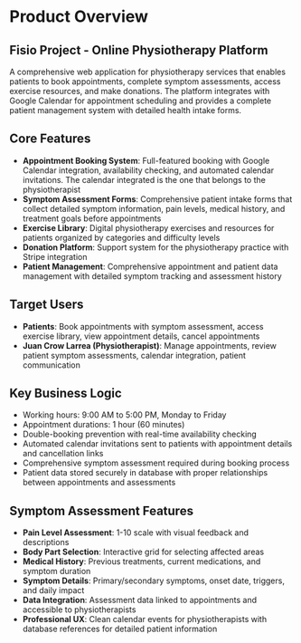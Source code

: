 # Product Overview

## Fisio Project - Online Physiotherapy Platform

A comprehensive web application for physiotherapy services that enables patients to book appointments, complete symptom assessments, access exercise resources, and make donations. The platform integrates with Google Calendar for appointment scheduling and provides a complete patient management system with detailed health intake forms.

## Core Features

- **Appointment Booking System**: Full-featured booking with Google Calendar integration, availability checking, and automated calendar invitations. The calendar integrated is the one that belongs to the physiotherapist
- **Symptom Assessment Forms**: Comprehensive patient intake forms that collect detailed symptom information, pain levels, medical history, and treatment goals before appointments
- **Exercise Library**: Digital physiotherapy exercises and resources for patients organized by categories and difficulty levels
- **Donation Platform**: Support system for the physiotherapy practice with Stripe integration
- **Patient Management**: Comprehensive appointment and patient data management with detailed symptom tracking and assessment history

## Target Users

- **Patients**: Book appointments with symptom assessment, access exercise library, view appointment details, cancel appointments
- **Juan Crow Larrea (Physiotherapist)**: Manage appointments, review patient symptom assessments, calendar integration, patient communication

## Key Business Logic

- Working hours: 9:00 AM to 5:00 PM, Monday to Friday
- Appointment durations: 1 hour (60 minutes)
- Double-booking prevention with real-time availability checking
- Automated calendar invitations sent to patients with appointment details and cancellation links
- Comprehensive symptom assessment required during booking process
- Patient data stored securely in database with proper relationships between appointments and assessments

## Symptom Assessment Features

- **Pain Level Assessment**: 1-10 scale with visual feedback and descriptions
- **Body Part Selection**: Interactive grid for selecting affected areas
- **Medical History**: Previous treatments, current medications, and symptom duration
- **Symptom Details**: Primary/secondary symptoms, onset date, triggers, and daily impact
- **Data Integration**: Assessment data linked to appointments and accessible to physiotherapists
- **Professional UX**: Clean calendar events for physiotherapists with database references for detailed patient information